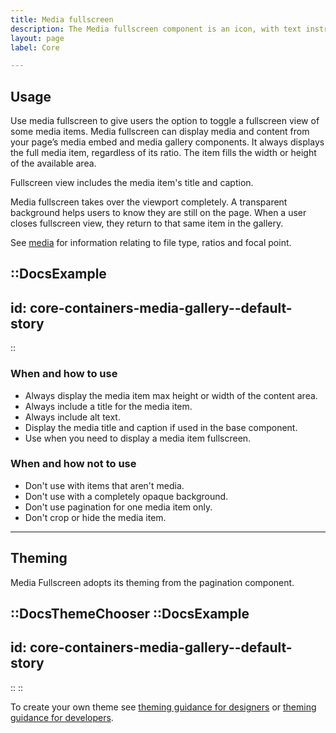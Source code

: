 ```yaml
---
title: Media fullscreen
description: The Media fullscreen component is an icon, with text instructions, beneath your media items for users to interact with so they can view one or more related media items in fullscreen.
layout: page
label: Core

---
```


## Usage

Use media fullscreen to give users the option to toggle a fullscreen view of some media items. Media fullscreen can display media and content from your page’s media embed and media gallery components. It always displays the full media item, regardless of its ratio. The item fills the width or height of the available area.

Fullscreen view includes the media item's title and caption.

Media fullscreen takes over the viewport completely. A transparent background helps users to know they are still on the page. When a user closes fullscreen view, they return to that same item in the gallery.

See [media](/design-system/components/media/) for information relating to file type, ratios and focal point.

::DocsExample
---
id: core-containers-media-gallery--default-story
---
::

### When and how to use

- Always display the media item max height or width of the content area.
- Always include a title for the media item.
- Always include alt text.
- Display the media title and caption if used in the base component.
- Use when you need to display a media item fullscreen.

### When and how not to use

- Don't use with items that aren't media.
- Don't use with a completely opaque background.
- Don't use pagination for one media item only.
- Don't crop or hide the media item.

---

## Theming

Media Fullscreen adopts its theming from the pagination component.

::DocsThemeChooser
  ::DocsExample
  ---
  id: core-containers-media-gallery--default-story
  ---
  ::
::

To create your own theme see [theming guidance for designers]() or [theming guidance for developers]().
